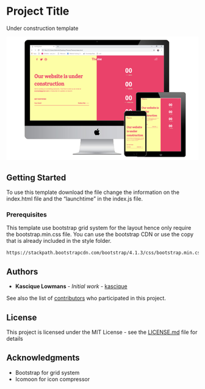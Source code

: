 # Project Title
Under construction template 

![Demo Image](/images/demo_image.png)

## Getting Started

To use this template download the file change the information on the index.html file and the “launchtime” in the index.js file.

### Prerequisites

This template use bootstrap grid system for the layout hence only require the bootstrap.min.css file. You can use the bootstrap CDN or use the copy that is already included in the style folder.

```
https://stackpath.bootstrapcdn.com/bootstrap/4.1.3/css/bootstrap.min.css
```

## Authors

* **Kascique Lowmans** - *Initial work* - [kascique](https://github.com/kascique)

See also the list of [contributors](https://github.com/kascique/theme/contributors) who participated in this project.

## License

This project is licensed under the MIT License - see the [LICENSE.md](LICENSE.md) file for details

## Acknowledgments

* Bootstrap for grid system
* Icomoon for icon compressor
